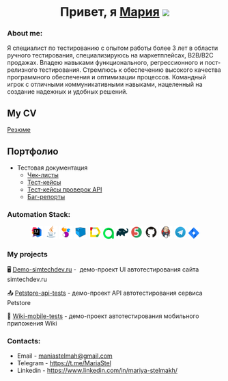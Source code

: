 <h1 align="center">Привет, я <a href="https://github.com/maniastel" target="_blank">Мария</a> 
<img src="https://github.com/blackcater/blackcater/raw/main/images/Hi.gif" height="32"/></h1>
<h3>About me:</h3>
Я специалист по тестированию с опытом работы более 3 лет в области ручного тестирования, специализируюсь на маркетплейсах, B2B/B2C продажах. Владею навыками функционального, регрессионного и пост-релизного тестирования. Стремлюсь к обеспечению высокого качества программного обеспечения и оптимизации процессов. Командный игрок с отличными коммуникативными навыками, нацеленный на создание надежных и удобных решений.

## My CV 
[Резюме](https://ulyanovsk.hh.ru/resume/ad3f35bcff08e975370039ed1f656a507a4e63)

## Портфолио
- Тестовая документация
  - [Чек-листы](https://docs.google.com/spreadsheets/d/1ywOWtD2rXe_xopIWDVlK44-ymC6wHDn9Iyw_tVF32Fc/edit?gid=541475809#gid=541475809)
  - [Тест-кейсы](https://docs.google.com/spreadsheets/d/1ywOWtD2rXe_xopIWDVlK44-ymC6wHDn9Iyw_tVF32Fc/edit?gid=2028998713#gid=2028998713)
  - [Тест-кейсы проверок API](https://docs.google.com/spreadsheets/d/1ywOWtD2rXe_xopIWDVlK44-ymC6wHDn9Iyw_tVF32Fc/edit?gid=909079626#gid=909079626)
  - [Баг-репорты](https://docs.google.com/spreadsheets/d/1NiDlrobArQdytoQlH40pIzybbSYxKVo4pBpKukkeGfs/edit?gid=0#gid=0) 

### Automation Stack:

<p align="center">
<img width="6%" title="IntelliJ IDEA" src="media/logo/Intelij_IDEA.svg">
<img width="6%" title="Java" src="media/logo/Java.svg">
<img width="6%" title="Selenide" src="media/logo/Selenide.svg">
<img width="6%" title="Selenoid" src="media/logo/Selenoid.svg">
<img width="6%" title="Allure Report" src="media/logo/Allure_Report.svg">
<img width="5%" title="Allure TestOps" src="media/logo/AllureTestOps.svg">
<img width="6%" title="Gradle" src="media/logo/Gradle.svg">
<img width="6%" title="JUnit5" src="media/logo/JUnit5.svg">
<img width="6%" title="GitHub" src="media/logo/GitHub.svg">
<img width="6%" title="Jenkins" src="media/logo/Jenkins.svg">
<img width="6%" title="Telegram" src="media/logo/Telegram.svg">
<img width="5%" title="Jira" src="media/logo/Jira.svg">
</p>

### My projects

:desktop_computer: [Demo-simtechdev.ru](https://github.com/maniastel/demo-simtechdev.ru) -  демо-проект UI автотестирования сайта simtechdev.ru

:outbox_tray: [Petstore-api-tests](https://github.com/maniastel/petstore-api-tests) - демо-проект API автотестирования сервиса Petstore

:iphone: [Wiki-mobile-tests](https://github.com/maniastel/qaquru-23-bs-mobile-test) - демо-проект автотестирования мобильного приложения Wiki


### Contacts:

+  Email - maniastelmah@gmail.com
+  Telegram - https://t.me/MariaStel
+  Linkedin - https://www.linkedin.com/in/mariya-stelmakh/



